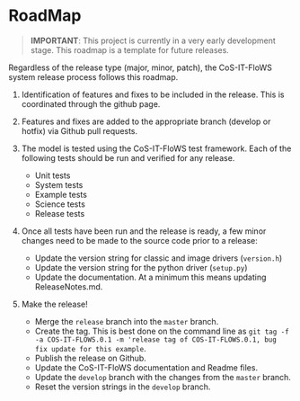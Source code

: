 # RoadMap

> **IMPORTANT**:
> This project is currently in a very early development stage. This roadmap is a template for future releases.

Regardless of the release type (major, minor, patch), the CoS-IT-FloWS system release process follows this roadmap.

1. Identification of features and fixes to be included in the release. This is coordinated through the github page.
2. Features and fixes are added to the appropriate branch (develop or hotfix) via Github pull requests.
3. The model is tested using the CoS-IT-FloWS test framework. Each of the following tests should be run and verified for any release.

    + Unit tests
    + System tests
    + Example tests
    + Science tests
    + Release tests

4. Once all tests have been run and the release is ready, a few minor changes need to be made to the source code prior to a release:

    + Update the version string for classic and image drivers (`version.h`)
    + Update the version string for the python driver (`setup.py`)
    + Update the documentation. At a minimum this means updating ReleaseNotes.md.

5. Make the release!
    + Merge the `release` branch into the `master` branch.
    + Create the tag. This is best done on the command line as `git tag -f -a COS-IT-FLOWS.0.1 -m 'release tag of COS-IT-FLOWS.0.1, bug fix update for this example`.
    + Publish the release on Github.
    + Update the CoS-IT-FloWS documentation and Readme files.
    + Update the `develop` branch with the changes from the `master` branch.
    + Reset the version strings in the `develop` branch.
